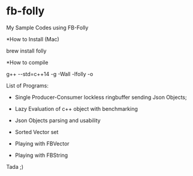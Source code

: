 # fb-folly
My Sample Codes using FB-Folly

*How to Install (Mac)

brew install folly

*How to compile

g++ --std=c++14 -g -Wall -lfolly <filename> -o <binName> 

List of Programs:

* Single Producer-Consumer lockless ringbuffer sending Json Objects;

* Lazy Evaluation of c++ object with benchmarking 

* Json Objects parsing and usability

* Sorted Vector set

* Playing with FBVector

* Playing with FBString

Tada ;)

